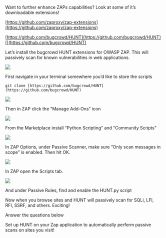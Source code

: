 Want to further enhance ZAPs capabilities? Look at some of it’s downloadable extensions!

  

[https://github.com/zaproxy/zap-extensions](https://github.com/zaproxy/zap-extensions)

[https://github.com/bugcrowd/HUNT](https://github.com/bugcrowd/HUNT)[](https://github.com/bugcrowd/HUNT)

Let’s install the bugcrowd HUNT extensions for OWASP ZAP. This will passively scan for known vulnerabilities in web applications.

![](https://github.com/bugcrowd/HUNT/blob/master/images/logo.png?raw=true)  

First navigate in your terminal somewhere you’d like to store the scripts

` git clone [https://github.com/bugcrowd/HUNT](https://github.com/bugcrowd/HUNT) `

![](https://lh4.googleusercontent.com/zBrHAyWTsLGlJS4Nj4r_AeATc61_FTe9CUH_uxAKjH_GQEVSfnxuK2JpJlwdIlGVl0abgv8G_rTZEf-SXOUMtll7k300KjW0Shi-O5i-f9AC6w4Pvgthfi7_gF2wJUFMBpiJoAQx)

Then in ZAP click the “Manage Add-Ons” icon

![](https://lh6.googleusercontent.com/ykeiHWbfj4cKBb20d_qN3-avWIFovtmBZwkP3g4Q247PdMlAIRDqNC-dozxfnWVoO60Nr7T0kwas3mfLgHKAA94a-qxLvlaEm8d8ibqWm_gdDILuKgK5VIMD5-IVtAPHH01Q7IRV)

From the Marketplace install “Python Scripting” and “Community Scripts”

![](https://lh6.googleusercontent.com/xK8a02iEsNTJxCt_YnhZC1KCOH5fCtEIas4hrxlEwPnQrSSwwgg2xz-oeYG9-YA67oNr3PmxwdC3WGuunvHgoDq9do6-BhqVdZDIjNn2MGABXifz_55Ef61M-xLSAShOBR6oo2nR)

In ZAP Options, under Passive Scanner, make sure “Only scan messages in scope” is enabled. Then hit OK.

![](https://i.imgur.com/DG6E3CN.png)  

  

In ZAP open the Scripts tab.

![](https://lh5.googleusercontent.com/yqVWaq3JqV_a3J6IPSLnUfEGvOgnn3uQAUNUkWIX0vHnyxKwzwihq_AMWpkOH7sIEDXGCoLY41qn56M6cxow-yl1XHjFq-xWGX89-qFyKvLjCEceHtSVeq0KuwrTEPsUvMhdHmA-)

And under Passive Rules, find and enable the HUNT.py script

Now when you browse sites and HUNT will passively scan for SQLi, LFI, RFI, SSRF, and others. Exciting!  

Answer the questions below

Set up HUNT on your Zap application to automatically perform passive scans on sites you visit!